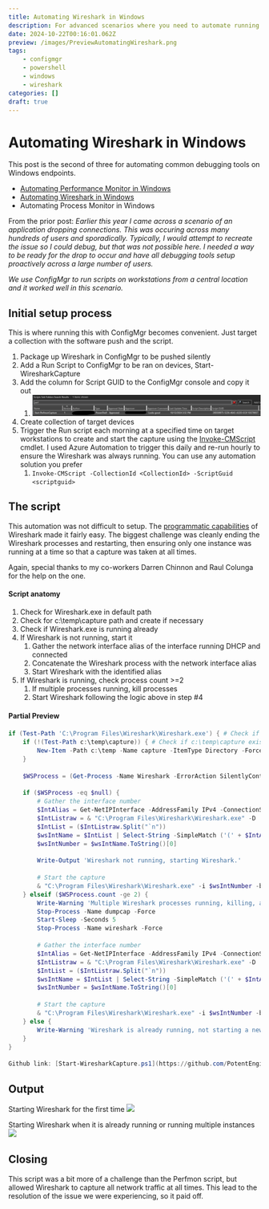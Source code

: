 ```yaml
---
title: Automating Wireshark in Windows
description: For advanced scenarios where you need to automate running Wireshark at scale
date: 2024-10-22T00:16:01.062Z
preview: /images/PreviewAutomatingWireshark.png
tags:
    - configmgr
    - powershell
    - windows
    - wireshark
categories: []
draft: true
---
```


# Automating Wireshark in Windows
This post is the second of three for automating common debugging tools on Windows endpoints. 

- [Automating Performance Monitor in Windows](https://potentengineer.com/2024/10/12/automating-performance-monitor-in-windows.html)
- [Automating Wireshark in Windows](https://potentengineer.com/2024/10/12/automating-wireshark-in-windows.html)
- Automating Process Monitor in Windows

From the prior post:
*Earlier this year I came across a scenario of an application dropping connections. This was occuring across many hundreds of users and sporadically. Typically, I would attempt to recreate the issue so I could debug, but that was not possible here. I needed a way to be ready for the drop to occur and have all debugging tools setup proactively across a large number of users.*

*We use ConfigMgr to run scripts on workstations from a central location and it worked well in this scenario.*

## Initial setup process
This is where running this with ConfigMgr becomes convenient. Just target a collection with the software push and the script.

1. Package up Wireshark in ConfigMgr to be pushed silently
2. Add a Run Script to ConfigMgr to be ran on devices, Start-WiresharkCapture
3. Add the column for Script GUID to the ConfigMgr console and copy it out
   1. ![](/assets/images/ConfigMgrScriptGUID.png)
4. Create collection of target devices
5. Trigger the Run script each morning at a specified time on target workstations to create and start the capture using the [Invoke-CMScript](https://learn.microsoft.com/en-us/powershell/module/configurationmanager/invoke-cmscript?view=sccm-ps) cmdlet. I used Azure Automation to trigger this daily and re-run hourly to ensure the Wireshark was always running. You can use any automation solution you prefer
   1. `Invoke-CMScript -CollectionId <CollectionId> -ScriptGuid <scriptguid>`

## The script
This automation was not difficult to setup. The [programmatic capabilities](https://www.wireshark.org/docs/wsug_html_chunked/ChCustCommandLine.html) of Wireshark made it fairly easy. The biggest challenge was cleanly ending the Wireshark processes and restarting, then ensuring only one instance was running at a time so that a capture was taken at all times.

Again, special thanks to my co-workers Darren Chinnon and Raul Colunga for the help on the one.

#### Script anatomy
1. Check for Wireshark.exe in default path
2. Check for c:\temp\capture path and create if necessary
3. Check if Wireshark.exe is running already
4. If Wireshark is not running, start it
   1. Gather the network interface alias of the interface running DHCP and connected
   2. Concatenate the Wireshark process with the network interface alias
   3. Start Wireshark with the identified alias
4. If Wireshark is running, check process count >=2
   1. If multiple processes running, kill processes
   2. Start Wireshark following the logic above in step #4

#### Partial Preview
```PowerShell
if (Test-Path 'C:\Program Files\Wireshark\Wireshark.exe') { # Check if Wireshark is installed
    if (!(Test-Path c:\temp\capture)) { # Check if c:\temp\capture exists
        New-Item -Path c:\temp -Name capture -ItemType Directory -Force # Create capture directory
    }
    
    $WSProcess = (Get-Process -Name Wireshark -ErrorAction SilentlyContinue)

    if ($WSProcess -eq $null) {
        # Gather the interface number
        $IntAlias = Get-NetIPInterface -AddressFamily IPv4 -ConnectionState Connected -Dhcp Enabled | Select-Object -ExpandProperty InterfaceAlias
        $IntListraw = & "C:\Program Files\Wireshark\Wireshark.exe" -D | Out-String
        $IntList = ($IntListraw.Split("`n"))
        $wsIntName = $IntList | Select-String -SimpleMatch ('(' + $IntAlias + ')')
        $wsIntNumber = $wsIntName.ToString()[0]

        Write-Output 'Wireshark not running, starting Wireshark.'

        # Start the capture
        & "C:\Program Files\Wireshark\Wireshark.exe" -i $wsIntNumber -b filesize:100000 -k -w "C:\temp\capture\$($env:username)-$($env:computername).pcapng"
    } elseif ($WSProcess.count -ge 2) {
        Write-Warning 'Multiple Wireshark processes running, killing, and starting Wireshark!'
        Stop-Process -Name dumpcap -Force
        Start-Sleep -Seconds 5
        Stop-Process -Name wireshark -Force
        
        # Gather the interface number
        $IntAlias = Get-NetIPInterface -AddressFamily IPv4 -ConnectionState Connected -Dhcp Enabled | Select-Object -ExpandProperty InterfaceAlias
        $IntListraw = & "C:\Program Files\Wireshark\Wireshark.exe" -D | Out-String
        $IntList = ($IntListraw.Split("`n"))
        $wsIntName = $IntList | Select-String -SimpleMatch ('(' + $IntAlias + ')')
        $wsIntNumber = $wsIntName.ToString()[0]

        # Start the capture
        & "C:\Program Files\Wireshark\Wireshark.exe" -i $wsIntNumber -b filesize:100000 -k -w "C:\temp\capture\$($env:username)-$($env:computername).pcapng"
    } else {
        Write-Warning 'Wireshark is already running, not starting a new instance!'
    }
}

Github link: [Start-WiresharkCapture.ps1](https://github.com/PotentEngineer/LabScripts/blob/master/Applications/Start-WireSharkCapture.ps1)
```
## Output
Starting Wireshark for the first time
![](/images/WiresharkStart1.png)

Starting Wireshark when it is already running or running multiple instances
![](/images/WiresharkStart2.png)

## Closing
This script was a bit more of a challenge than the Perfmon script, but allowed Wireshark to capture all network traffic at all times. This lead to the resolution of the issue we were experiencing, so it paid off. 